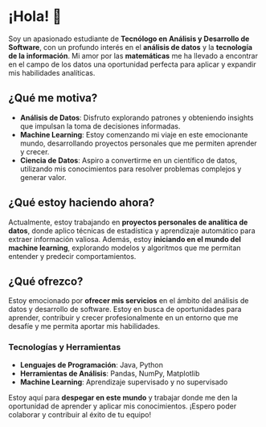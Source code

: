 # ¡Hola! 👋

Soy un apasionado estudiante de **Tecnólogo en Análisis y Desarrollo de Software**, con un profundo interés en el **análisis de datos** y la **tecnología de la información**. Mi amor por las **matemáticas** me ha llevado a encontrar en el campo de los datos una oportunidad perfecta para aplicar y expandir mis habilidades analíticas.

## ¿Qué me motiva?

- **Análisis de Datos**: Disfruto explorando patrones y obteniendo insights que impulsan la toma de decisiones informadas.
- **Machine Learning**: Estoy comenzando mi viaje en este emocionante mundo, desarrollando proyectos personales que me permiten aprender y crecer.
- **Ciencia de Datos**: Aspiro a convertirme en un científico de datos, utilizando mis conocimientos para resolver problemas complejos y generar valor.

## ¿Qué estoy haciendo ahora?

Actualmente, estoy trabajando en **proyectos personales de analítica de datos**, donde aplico técnicas de estadística y aprendizaje automático para extraer información valiosa. Además, estoy **iniciando en el mundo del machine learning**, explorando modelos y algoritmos que me permitan entender y predecir comportamientos.

## ¿Qué ofrezco?

Estoy emocionado por **ofrecer mis servicios** en el ámbito del análisis de datos y desarrollo de software. Estoy en busca de oportunidades para aprender, contribuir y crecer profesionalmente en un entorno que me desafíe y me permita aportar mis habilidades.

### Tecnologías y Herramientas

- **Lenguajes de Programación**: Java, Python
- **Herramientas de Análisis**: Pandas, NumPy, Matplotlib
- **Machine Learning**: Aprendizaje supervisado y no supervisado

Estoy aquí para **despegar en este mundo** y trabajar donde me den la oportunidad de aprender y aplicar mis conocimientos. ¡Espero poder colaborar y contribuir al éxito de tu equipo!
